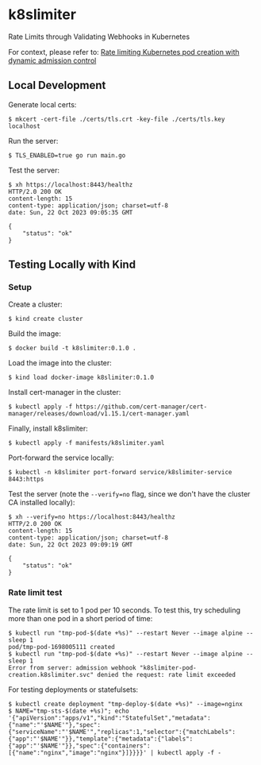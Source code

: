 # k8slimiter

Rate Limits through Validating Webhooks in Kubernetes

For context, please refer to: [Rate limiting Kubernetes pod creation with dynamic admission control](https://www.artur-rodrigues.com/tech/2023/10/22/rate-limiting-kubernetes-pod-creation.html)

## Local Development

Generate local certs:

```
$ mkcert -cert-file ./certs/tls.crt -key-file ./certs/tls.key localhost
```

Run the server:

```
$ TLS_ENABLED=true go run main.go
```

Test the server:

```
$ xh https://localhost:8443/healthz
HTTP/2.0 200 OK
content-length: 15
content-type: application/json; charset=utf-8
date: Sun, 22 Oct 2023 09:05:35 GMT

{
    "status": "ok"
}
```

## Testing Locally with Kind

### Setup

Create a cluster:

```
$ kind create cluster
```

Build the image:

```
$ docker build -t k8slimiter:0.1.0 .
```

Load the image into the cluster:

```
$ kind load docker-image k8slimiter:0.1.0
```

Install cert-manager in the cluster:

```
$ kubectl apply -f https://github.com/cert-manager/cert-manager/releases/download/v1.15.1/cert-manager.yaml
```

Finally, install k8slimiter:

```
$ kubectl apply -f manifests/k8slimiter.yaml
```

Port-forward the service locally:

```
$ kubectl -n k8slimiter port-forward service/k8slimiter-service 8443:https
```

Test the server (note the `--verify=no` flag, since we don't have the cluster CA installed locally):

```
$ xh --verify=no https://localhost:8443/healthz
HTTP/2.0 200 OK
content-length: 15
content-type: application/json; charset=utf-8
date: Sun, 22 Oct 2023 09:09:19 GMT

{
    "status": "ok"
}
```

### Rate limit test

The rate limit is set to 1 pod per 10 seconds. To test this, try scheduling more than one pod in a short period of time:

```
$ kubectl run "tmp-pod-$(date +%s)" --restart Never --image alpine -- sleep 1
pod/tmp-pod-1698005111 created
$ kubectl run "tmp-pod-$(date +%s)" --restart Never --image alpine -- sleep 1
Error from server: admission webhook "k8slimiter-pod-creation.k8slimiter.svc" denied the request: rate limit exceeded
```

For testing deployments or statefulsets:

```
$ kubectl create deployment "tmp-deploy-$(date +%s)" --image=nginx
$ NAME="tmp-sts-$(date +%s)"; echo '{"apiVersion":"apps/v1","kind":"StatefulSet","metadata":{"name":"'$NAME'"},"spec":{"serviceName":"'$NAME'","replicas":1,"selector":{"matchLabels":{"app":"'$NAME'"}},"template":{"metadata":{"labels":{"app":"'$NAME'"}},"spec":{"containers":[{"name":"nginx","image":"nginx"}]}}}}' | kubectl apply -f -
```
